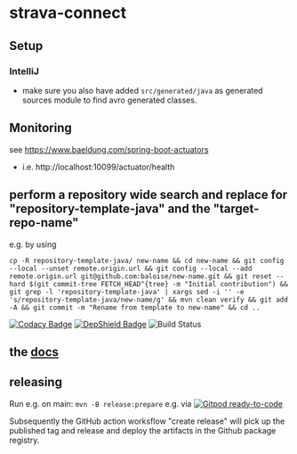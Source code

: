 # strava-connect

## Setup

### IntelliJ
- make sure you also have added `src/generated/java` as generated sources module to find avro generated classes.

## Monitoring
see https://www.baeldung.com/spring-boot-actuators
- i.e. http://localhost:10099/actuator/health

## perform a repository wide search and replace for "repository-template-java" and the "target-repo-name"

e.g. by using

```
cp -R repository-template-java/ new-name && cd new-name && git config --local --unset remote.origin.url && git config --local --add remote.origin.url git@github.com:baloise/new-name.git && git reset --hard $(git commit-tree FETCH_HEAD^{tree} -m "Initial contribution") &&  git grep -l 'repository-template-java' | xargs sed -i '' -e 's/repository-template-java/new-name/g' && mvn clean verify && git add -A && git commit -m "Rename from template to new-name" && cd ..
```
[![Codacy Badge](https://app.codacy.com/project/badge/Grade/6888b72aaf354f4496af9b068d424eb0)](https://www.codacy.com/gh/CC21-EDW/strava-connect/dashboard?utm_source=github.com&amp;utm_medium=referral&amp;utm_content=CC21-EDW/strava-connect&amp;utm_campaign=Badge_Grade)
[![DepShield Badge](https://depshield.sonatype.org/badges/baloise/repository-template-java/depshield.svg)](https://depshield.github.io)
![Build Status](https://github.com/baloise/repository-template-java/workflows/CI/badge.svg)

## the [docs](docs/index.md)

## releasing

Run e.g. on main: `mvn -B release:prepare` e.g. via [![Gitpod ready-to-code](https://img.shields.io/badge/Gitpod-ready--to--code-blue?logo=gitpod)](https://gitpod.io#https://github.com/baloise/repository-template-java)

Subsequently the GitHub action worksflow "create release" will pick up the published tag and release and deploy the artifacts in the Github package registry.
